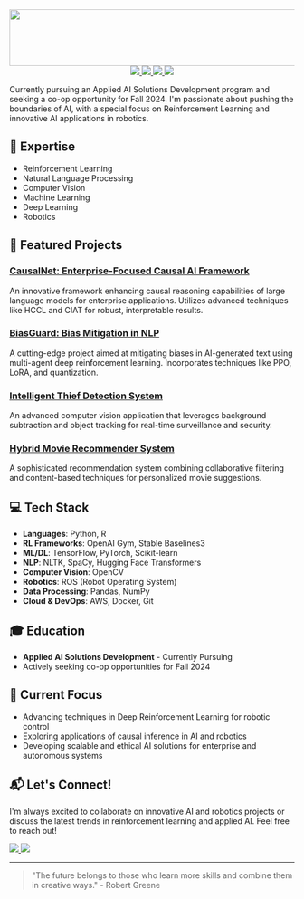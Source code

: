 <div align="center">
  <img src="https://media.giphy.com/media/ULSJC4eXvXAPk7IyB3/giphy.gif" width="600" height="100" />
</div>



<div align="center">
  <a href="https://www.linkedin.com/in/oussamanaji/">
    <img src="https://img.shields.io/badge/-LinkedIn-0077B5?style=for-the-badge&logo=LinkedIn&logoColor=white"/>
  </a>
  <a href="mailto:mohamedoussama.naji@georgebrown.ca">
    <img src="https://img.shields.io/badge/-Email-D14836?style=for-the-badge&logo=Gmail&logoColor=white"/>
  </a>
  <a href="https://github.com/oussamanaji">
    <img src="https://img.shields.io/badge/-GitHub-181717?style=for-the-badge&logo=GitHub&logoColor=white"/>
  </a>
  <a href="https://oussama.ai">
    <img src="https://img.shields.io/badge/-Website-000000?style=for-the-badge&logo=Google-Chrome&logoColor=white"/>
  </a>
</div>

Currently pursuing an Applied AI Solutions Development program and seeking a co-op opportunity for Fall 2024. I'm passionate about pushing the boundaries of AI, with a special focus on Reinforcement Learning and innovative AI applications in robotics.

## 🧠 Expertise

- Reinforcement Learning
- Natural Language Processing
- Computer Vision
- Machine Learning
- Deep Learning
- Robotics

## 🌟 Featured Projects

### [CausalNet: Enterprise-Focused Causal AI Framework](https://github.com/oussamanaji/NLP/tree/main/CausalNet)
An innovative framework enhancing causal reasoning capabilities of large language models for enterprise applications. Utilizes advanced techniques like HCCL and CIAT for robust, interpretable results.

### [BiasGuard: Bias Mitigation in NLP](https://github.com/oussamanaji/NLP/tree/main/biasguard)
A cutting-edge project aimed at mitigating biases in AI-generated text using multi-agent deep reinforcement learning. Incorporates techniques like PPO, LoRA, and quantization.

### [Intelligent Thief Detection System](https://github.com/oussamanaji/Computer-Vision/tree/main/thief_detector_livefeed_processing)
An advanced computer vision application that leverages background subtraction and object tracking for real-time surveillance and security.

### [Hybrid Movie Recommender System](https://github.com/oussamanaji/machine-learning/tree/main/hybrid_movie_recommender)
A sophisticated recommendation system combining collaborative filtering and content-based techniques for personalized movie suggestions.

## 💻 Tech Stack

- **Languages**: Python, R
- **RL Frameworks**: OpenAI Gym, Stable Baselines3
- **ML/DL**: TensorFlow, PyTorch, Scikit-learn
- **NLP**: NLTK, SpaCy, Hugging Face Transformers
- **Computer Vision**: OpenCV
- **Robotics**: ROS (Robot Operating System)
- **Data Processing**: Pandas, NumPy
- **Cloud & DevOps**: AWS, Docker, Git

## 🎓 Education

- **Applied AI Solutions Development** - Currently Pursuing
- Actively seeking co-op opportunities for Fall 2024

## 🌱 Current Focus

- Advancing techniques in Deep Reinforcement Learning for robotic control
- Exploring applications of causal inference in AI and robotics
- Developing scalable and ethical AI solutions for enterprise and autonomous systems

## 📬 Let's Connect!

I'm always excited to collaborate on innovative AI and robotics projects or discuss the latest trends in reinforcement learning and applied AI. Feel free to reach out!

<a href="https://www.linkedin.com/in/oussamanaji/">
  <img src="https://img.shields.io/badge/-Connect%20on%20LinkedIn-0077B5?style=for-the-badge&logo=LinkedIn&logoColor=white"/>
</a>
<a href="mailto:mohamedoussama.naji@georgebrown.ca">
  <img src="https://img.shields.io/badge/-Email%20Me-D14836?style=for-the-badge&logo=Gmail&logoColor=white"/>
</a>

---

> "The future belongs to those who learn more skills and combine them in creative ways." - Robert Greene
